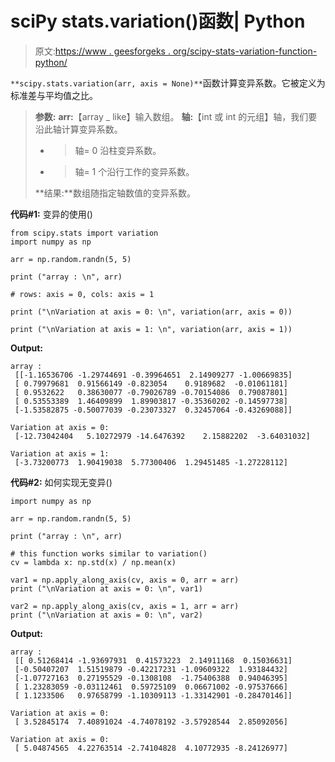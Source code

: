 # sciPy stats.variation()函数| Python

> 原文:[https://www . geesforgeks . org/scipy-stats-variation-function-python/](https://www.geeksforgeeks.org/scipy-stats-variation-function-python/)

`**scipy.stats.variation(arr, axis = None)**`函数计算变异系数。它被定义为标准差与平均值之比。

> **参数:**
> **arr:**【array _ like】输入数组。
> **轴:**【int 或 int 的元组】轴，我们要沿此轴计算变异系数。
> - >轴= 0 沿柱变异系数。
> - >轴= 1 个沿行工作的变异系数。
> 
> **结果:**数组随指定轴数值的变异系数。

**代码#1:** 变异的使用()

```
from scipy.stats import variation 
import numpy as np

arr = np.random.randn(5, 5)

print ("array : \n", arr)

# rows: axis = 0, cols: axis = 1

print ("\nVariation at axis = 0: \n", variation(arr, axis = 0))

print ("\nVariation at axis = 1: \n", variation(arr, axis = 1))
```

**Output:**

```
array : 
 [[-1.16536706 -1.29744691 -0.39964651  2.14909277 -1.00669835]
 [ 0.79979681  0.91566149 -0.823054    0.9189682  -0.01061181]
 [ 0.9532622   0.38630077 -0.79026789 -0.70154086  0.79087801]
 [ 0.53553389  1.46409899  1.89903817 -0.35360202 -0.14597738]
 [-1.53582875 -0.50077039 -0.23073327  0.32457064 -0.43269088]]

Variation at axis = 0: 
 [-12.73042404   5.10272979 -14.6476392    2.15882202  -3.64031032]

Variation at axis = 1: 
 [-3.73200773  1.90419038  5.77300406  1.29451485 -1.27228112]

```

**代码#2:** 如何实现无变异()

```
import numpy as np

arr = np.random.randn(5, 5)

print ("array : \n", arr)

# this function works similar to variation()
cv = lambda x: np.std(x) / np.mean(x)

var1 = np.apply_along_axis(cv, axis = 0, arr = arr)
print ("\nVariation at axis = 0: \n", var1)

var2 = np.apply_along_axis(cv, axis = 1, arr = arr)
print ("\nVariation at axis = 0: \n", var2)
```

**Output:**

```
array : 
 [[ 0.51268414 -1.93697931  0.41573223  2.14911168  0.15036631]
 [-0.50407207  1.51519879 -0.42217231 -1.09609322  1.93184432]
 [-1.07727163  0.27195529 -0.1308108  -1.75406388  0.94046395]
 [ 1.23283059 -0.03112461  0.59725109  0.06671002 -0.97537666]
 [ 1.1233506   0.97658799 -1.10309113 -1.33142901 -0.28470146]]

Variation at axis = 0: 
 [ 3.52845174  7.40891024 -4.74078192 -3.57928544  2.85092056]

Variation at axis = 0: 
 [ 5.04874565  4.22763514 -2.74104828  4.10772935 -8.24126977]

```